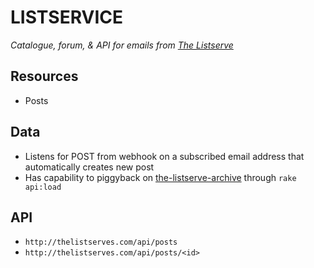 LISTSERVICE
==========

*Catalogue, forum, & API for emails from [The Listserve](http://thelistserve.com)*

Resources
---------

* Posts


Data
----

* Listens for POST from webhook on a subscribed email address that automatically creates new post
* Has capability to piggyback on [the-listserve-archive](https://github.com/simon-weber/the-listserve-archive) through `rake api:load`

API
----

* `http://thelistserves.com/api/posts`
* `http://thelistserves.com/api/posts/<id>`